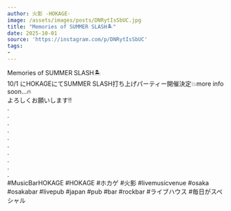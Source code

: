 ```yaml
---
author: 火影 -HOKAGE-
image: /assets/images/posts/DNRytIsSbUC.jpg
title: "Memories of SUMMER SLASH🏝️"
date: 2025-10-01
source: 'https://instagram.com/p/DNRytIsSbUC'
tags:
- 
---
```

Memories of SUMMER SLASH🏝️<br>
10/1 にHOKAGEにてSUMMER SLASH打ち上げパーティー開催決定💥more info soon...🔥<br>
よろしくお願いします‼️<br>
.<br>
.<br>
.<br>
.<br>
.<br>
.<br>
.<br>
.<br>
.<br>
.<br>
#MusicBarHOKAGE #HOKAGE #ホカゲ #火影 #livemusicvenue #osaka #osakabar #livepub #japan #pub #bar #rockbar #ライブハウス #毎日がスペシャル
